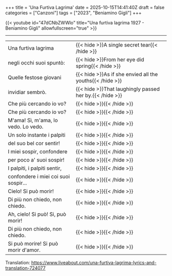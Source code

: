 +++
title = 'Una Furtiva Lagrima'
date = 2025-10-15T14:41:40Z
draft = false
categories = ["Canzoni"]
tags = ["2023", "Beniamino Gigli"]
+++

{{< youtube id="47dCNbZWWlo" title="Una furtiva lagrima 1927 - Beniamino Gigli" allowfullscreen="true" >}}

***

| | |
|------------|-----------|
| Una furtiva lagrima | {{< hide >}}A single secret tear{{< /hide >}} |
| negli occhi suoi spuntò: | {{< hide >}}From her eye did spring{{< /hide >}} |
| Quelle festose giovani | {{< hide >}}As if she envied all the youths{{< /hide >}} |
| invidiar sembrò. | {{< hide >}}That laughingly passed her by.{{< /hide >}} |
| Che più cercando io vo? | {{< hide >}}{{< /hide >}} |
| Che più cercando io vo? | {{< hide >}}{{< /hide >}} |
| M'ama! Sì, m'ama, lo vedo. Lo vedo. | {{< hide >}}{{< /hide >}} |
| Un solo instante i palpiti | {{< hide >}}{{< /hide >}} |
| del suo bel cor sentir! | {{< hide >}}{{< /hide >}} |
| I miei sospir, confondere | {{< hide >}}{{< /hide >}} |
| per poco a' suoi sospir! | {{< hide >}}{{< /hide >}} |
| I palpiti, i palpiti sentir, | {{< hide >}}{{< /hide >}} |
| confondere i miei coi suoi sospir... | {{< hide >}}{{< /hide >}} |
| Cielo! Si può morir! | {{< hide >}}{{< /hide >}} |
| Di più non chiedo, non chiedo. | {{< hide >}}{{< /hide >}} |
| Ah, cielo! Si può! Si, può morir! | {{< hide >}}{{< /hide >}} |
| Di più non chiedo, non chiedo. | {{< hide >}}{{< /hide >}} |
| Si può morire! Si può morir d'amor. | {{< hide >}}{{< /hide >}} |

Translation: https://www.liveabout.com/una-furtiva-lagrima-lyrics-and-translation-724077
